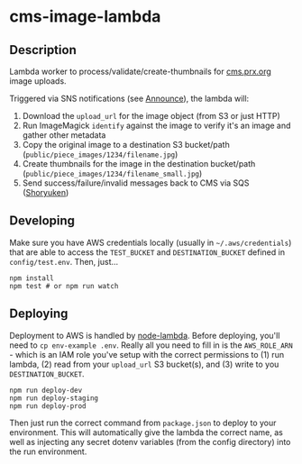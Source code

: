 # cms-image-lambda

## Description

Lambda worker to process/validate/create-thumbnails for [cms.prx.org](https://github.com/PRX/cms.prx.org) image uploads.

Triggered via SNS notifications (see [Announce](https://github.com/PRX/announce)), the lambda will:

1. Download the `upload_url` for the image object (from S3 or just HTTP)
2. Run ImageMagick `identify` against the image to verify it's an image and gather other metadata
3. Copy the original image to a destination S3 bucket/path (`public/piece_images/1234/filename.jpg`)
4. Create thumbnails for the image in the destination bucket/path (`public/piece_images/1234/filename_small.jpg`)
5. Send success/failure/invalid messages back to CMS via SQS ([Shoryuken](https://github.com/phstc/shoryuken))

## Developing

Make sure you have AWS credentials locally (usually in `~/.aws/credentials`) that are able to access 
the `TEST_BUCKET` and `DESTINATION_BUCKET` defined in `config/test.env`.  Then, just...

```
npm install
npm test # or npm run watch
```

## Deploying

Deployment to AWS is handled by [node-lambda](https://www.npmjs.com/package/node-lambda).  Before deploying, 
you'll need to `cp env-example .env`.  Really all you need to fill in is the `AWS_ROLE_ARN` - which is an IAM 
role you've setup with the correct permissions to (1) run lambda, (2) read from your `upload_url` S3 bucket(s), 
and (3) write to you `DESTINATION_BUCKET`.

```
npm run deploy-dev
npm run deploy-staging
npm run deploy-prod
```

Then just run the correct command from `package.json` to deploy to your environment.  This will automatically
give the lambda the correct name, as well as injecting any secret dotenv variables (from the config directory) 
into the run environment.

